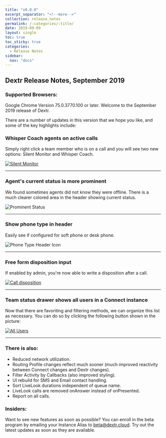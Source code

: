 ```yaml
---
title: "v0.8.0"
excerpt_separator: "<!--more-->"
collection: release_notes
permalink: /:categories/:title/
date: 2019-09-09
layout: single
toc: true
toc_sticky: true
categories:
  - Release Notes
sidebar:
  nav: "docs"
---
```


## Dextr Release Notes, September 2019
### Supported Browsers: 

Google Chrome Version 75.0.3770.100 or later. Welcome to the September 2019 release of Dextr. 

There are a number of updates in this version that we hope you like, and some of the key highlights include: 

### Whisper Coach agents on active calls 

Simply right click a team member who is on a call and you will see two new options: Silent Monitor and Whisper Coach. 

[![Silent Monitor](/assets/images/silent-monitor.jpg)](/assets/images/silent-monitor.jpg)

----

### Agent's current status is more prominent 

We found sometimes agents did not know they were offline. There is a much clearer colored area in the header showing current status. 

![Prominent Status](/assets/images/status-prominent.jpg)

----

### Show phone type in header 

Easily see if configured for soft phone or desk phone.

![Phone Type Header Icon](/assets/images/deskphone-softphone.jpg)

----

### Free form disposition input

If enabled by admin, you're now able to write a disposition after a call.

[![Call disposition](/assets/images/write-disposition.jpg)](/assets/images/write-disposition.jpg)

----

### Team status drawer shows all users in a Connect instance 

Now that there are favoriting and filtering methods, we can organize this list as necessary. You can do so by clicking the following button shown in the picture:

[![All Users](/assets/images/all-users.jpg)](/assets/images/all-users.jpg)

----

### There is also:

- Reduced network utilization. 
- Routing Profile changes reflect much sooner (much improved reactivity between Connect changes and Dextr changes).
- Filter Activity by Callbacks (also improved styling).
- UI rebuild for SMS and Email contact handling. 
- Sort LiveLook durations independent of queue name. 
- LiveLook calls are removed onAnswer instead of onPresented. 
- Report on all calls. 


### Insiders: 

Want to see new features as soon as possible? You can enroll in the beta program by emailing your Instance Alias to beta@dextr.cloud.  Try out the latest updates as soon as they are available.  
 